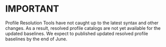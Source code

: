 # IMPORTANT
Profile Resolution Tools have not caught up to the latest syntax and other changes.
As a result, resolved profile catalogs are not yet available for the updated baselines.
We expect to published updated resolved profile baselines by the end of June.
